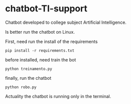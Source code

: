 # chatbot-TI-support
Chatbot developed to college subject Artificial Intelligence.

Is better run the chatbot on Linux.

First, need run the install of the requirements
````
pip install -r requirements.txt
````

before installed, need train the bot

````
python treinamento.py
````

finally, run the chatbot

````
python robo.py
````

Actuality the chatbot is running only in the terminal.
